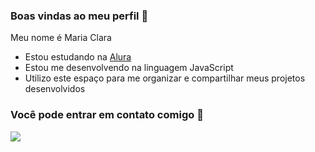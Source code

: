 ### Boas vindas ao meu perfil 👋

Meu nome é Maria Clara 

- Estou estudando na [Alura](https://wwww.alura.com.br)
- Estou me desenvolvendo na linguagem JavaScript
- Utilizo este espaço para me organizar e compartilhar meus projetos desenvolvidos

 ### Você pode entrar em contato comigo 📧


![](https://media1.tenor.com/m/HJ8Nxo6FkI0AAAAC/broncos-hello.gif)
  
